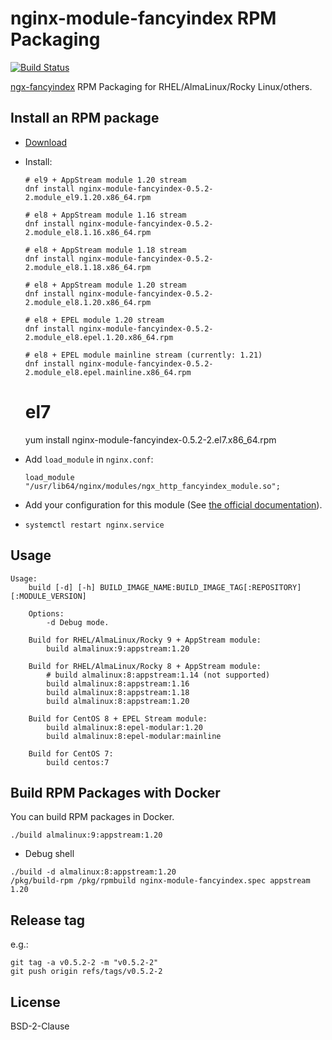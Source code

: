# nginx-module-fancyindex RPM Packaging

[![Build Status](https://github.com/jfut/nginx-module-fancyindex-rpm/workflows/test/badge.svg?branch=master)](https://github.com/jfut/nginx-module-fancyindex-rpm/actions?query=workflow%3Atest)

[ngx-fancyindex](https://github.com/aperezdc/ngx-fancyindex) RPM Packaging for RHEL/AlmaLinux/Rocky Linux/others.

## Install an RPM package

- [Download](https://github.com/jfut/nginx-module-fancyindex-rpm/releases)
- Install:
    ```
    # el9 + AppStream module 1.20 stream
    dnf install nginx-module-fancyindex-0.5.2-2.module_el9.1.20.x86_64.rpm
    
    # el8 + AppStream module 1.16 stream
    dnf install nginx-module-fancyindex-0.5.2-2.module_el8.1.16.x86_64.rpm

    # el8 + AppStream module 1.18 stream
    dnf install nginx-module-fancyindex-0.5.2-2.module_el8.1.18.x86_64.rpm

    # el8 + AppStream module 1.20 stream
    dnf install nginx-module-fancyindex-0.5.2-2.module_el8.1.20.x86_64.rpm
    
    # el8 + EPEL module 1.20 stream
    dnf install nginx-module-fancyindex-0.5.2-2.module_el8.epel.1.20.x86_64.rpm

    # el8 + EPEL module mainline stream (currently: 1.21)
    dnf install nginx-module-fancyindex-0.5.2-2.module_el8.epel.mainline.x86_64.rpm
    ```
    # el7
    yum install nginx-module-fancyindex-0.5.2-2.el7.x86_64.rpm

- Add `load_module` in `nginx.conf`:
    ```
    load_module "/usr/lib64/nginx/modules/ngx_http_fancyindex_module.so";
    ```
- Add your configuration for this module (See [the official documentation](https://github.com/aperezdc/ngx-fancyindex)).
- `systemctl restart nginx.service`

## Usage

```
Usage:
    build [-d] [-h] BUILD_IMAGE_NAME:BUILD_IMAGE_TAG[:REPOSITORY][:MODULE_VERSION]

    Options:
        -d Debug mode.

    Build for RHEL/AlmaLinux/Rocky 9 + AppStream module:
        build almalinux:9:appstream:1.20

    Build for RHEL/AlmaLinux/Rocky 8 + AppStream module:
        # build almalinux:8:appstream:1.14 (not supported)
        build almalinux:8:appstream:1.16
        build almalinux:8:appstream:1.18
        build almalinux:8:appstream:1.20

    Build for CentOS 8 + EPEL Stream module:
        build almalinux:8:epel-modular:1.20
        build almalinux:8:epel-modular:mainline

    Build for CentOS 7:
        build centos:7
```

## Build RPM Packages with Docker

You can build RPM packages in Docker.

```
./build almalinux:9:appstream:1.20
```

- Debug shell

```
./build -d almalinux:8:appstream:1.20
/pkg/build-rpm /pkg/rpmbuild nginx-module-fancyindex.spec appstream 1.20
```

## Release tag

e.g.:

```
git tag -a v0.5.2-2 -m "v0.5.2-2"
git push origin refs/tags/v0.5.2-2
```

## License

BSD-2-Clause

